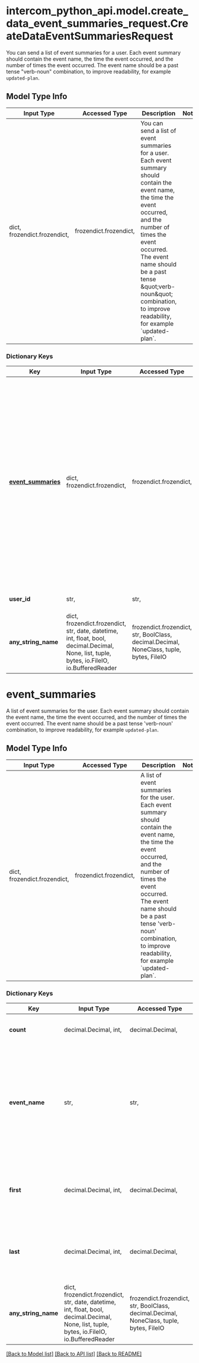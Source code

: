 # intercom_python_api.model.create_data_event_summaries_request.CreateDataEventSummariesRequest

You can send a list of event summaries for a user. Each event summary should contain the event name, the time the event occurred, and the number of times the event occurred. The event name should be a past tense \"verb-noun\" combination, to improve readability, for example `updated-plan`.

## Model Type Info
Input Type | Accessed Type | Description | Notes
------------ | ------------- | ------------- | -------------
dict, frozendict.frozendict,  | frozendict.frozendict,  | You can send a list of event summaries for a user. Each event summary should contain the event name, the time the event occurred, and the number of times the event occurred. The event name should be a past tense \&quot;verb-noun\&quot; combination, to improve readability, for example &#x60;updated-plan&#x60;. | 

### Dictionary Keys
Key | Input Type | Accessed Type | Description | Notes
------------ | ------------- | ------------- | ------------- | -------------
**[event_summaries](#event_summaries)** | dict, frozendict.frozendict,  | frozendict.frozendict,  | A list of event summaries for the user. Each event summary should contain the event name, the time the event occurred, and the number of times the event occurred. The event name should be a past tense &#x27;verb-noun&#x27; combination, to improve readability, for example &#x60;updated-plan&#x60;. | [optional] 
**user_id** | str,  | str,  | Your identifier for the user. | [optional] 
**any_string_name** | dict, frozendict.frozendict, str, date, datetime, int, float, bool, decimal.Decimal, None, list, tuple, bytes, io.FileIO, io.BufferedReader | frozendict.frozendict, str, BoolClass, decimal.Decimal, NoneClass, tuple, bytes, FileIO | any string name can be used but the value must be the correct type | [optional]

# event_summaries

A list of event summaries for the user. Each event summary should contain the event name, the time the event occurred, and the number of times the event occurred. The event name should be a past tense 'verb-noun' combination, to improve readability, for example `updated-plan`.

## Model Type Info
Input Type | Accessed Type | Description | Notes
------------ | ------------- | ------------- | -------------
dict, frozendict.frozendict,  | frozendict.frozendict,  | A list of event summaries for the user. Each event summary should contain the event name, the time the event occurred, and the number of times the event occurred. The event name should be a past tense &#x27;verb-noun&#x27; combination, to improve readability, for example &#x60;updated-plan&#x60;. | 

### Dictionary Keys
Key | Input Type | Accessed Type | Description | Notes
------------ | ------------- | ------------- | ------------- | -------------
**count** | decimal.Decimal, int,  | decimal.Decimal,  | The number of times the event occurred. | [optional] 
**event_name** | str,  | str,  | The name of the event that occurred. A good event name is typically a past tense &#x27;verb-noun&#x27; combination, to improve readability, for example &#x60;updated-plan&#x60;. | [optional] 
**first** | decimal.Decimal, int,  | decimal.Decimal,  | The first time the event was sent | [optional] value must conform to RFC-3339 date-time
**last** | decimal.Decimal, int,  | decimal.Decimal,  | The last time the event was sent | [optional] value must conform to RFC-3339 date-time
**any_string_name** | dict, frozendict.frozendict, str, date, datetime, int, float, bool, decimal.Decimal, None, list, tuple, bytes, io.FileIO, io.BufferedReader | frozendict.frozendict, str, BoolClass, decimal.Decimal, NoneClass, tuple, bytes, FileIO | any string name can be used but the value must be the correct type | [optional]

[[Back to Model list]](../../README.md#documentation-for-models) [[Back to API list]](../../README.md#documentation-for-api-endpoints) [[Back to README]](../../README.md)

